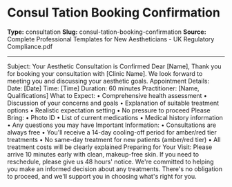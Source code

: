 # Consul Tation Booking Confirmation

**Type:** consultation
**Slug:** consul-tation-booking-confirmation
**Source:** Complete Professional Templates for New Aestheticians - UK Regulatory Compliance.pdf

---

Subject: Your Aesthetic Consultation is Confirmed
Dear [Name],
Thank you for booking your consultation with [Clinic Name]. We look forward to meeting you and
discussing your aesthetic goals.
Appointment Details: Date: [Date] Time: [Time] Duration: 60 minutes Practitioner: [Name,
Qualifications]
What to Expect:
• Comprehensive health assessment
• Discussion of your concerns and goals
• Explanation of suitable treatment options
• Realistic expectation setting
• No pressure to proceed
Please Bring:
• Photo ID
• List of current medications
• Medical history information
• Any questions you may have
Important Information:
• Consultations are always free
• You'll receive a 14-day cooling-off period for amber/red tier treatments
• No same-day treatment for new patients (amber/red tier)
• All treatment costs will be clearly explained
Preparing for Your Visit: Please arrive 10 minutes early with clean, makeup-free skin. If you need to
reschedule, please give us 48 hours' notice.
We're committed to helping you make an informed decision about any treatments. There's no
obligation to proceed, and we'll support you in choosing what's right for you.